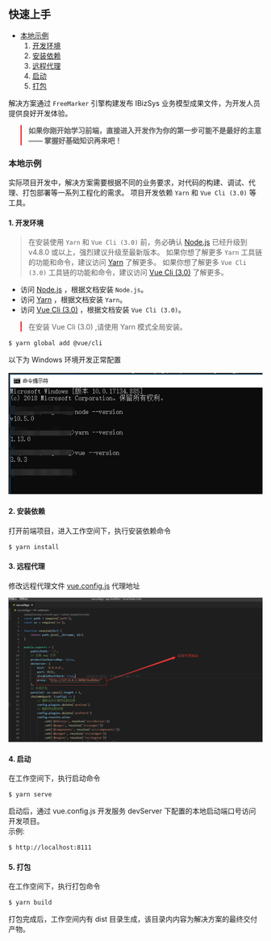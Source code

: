 ## 快速上手

* [本地示例](#本地示例)
    1. [开发环境](#1-开发环境)
    2. [安装依赖](#2-安装依赖)
    3. [远程代理](#3-远程代理)
    4. [启动](#4-启动)
    5. [打包](#5-打包)
    

解决方案通过 `FreeMarker` 引擎构建发布 IBizSys 业务模型成果文件，为开发人员提供良好开发体验。

<blockquote style="border-color: red;">
    <p>
        <strong>
            如果你刚开始学习前端，直接进入开发作为你的第一步可能不是最好的主意 —— 掌握好基础知识再来吧！
        </strong>
    </p>
</blockquote>


### 本地示例

实际项目开发中，解决方案需要根据不同的业务要求，对代码的构建、调试、代理、打包部署等一系列工程化的需求。
项目开发依赖 `Yarn` 和 `Vue Cli (3.0)` 等工具。

#### 1. 开发环境

> 在安装使用 `Yarn` 和 `Vue Cli (3.0)` 前，务必确认 [Node.js](https://nodejs.org) 已经升级到 v4.8.0 或以上，强烈建议升级至最新版本。
> 如果你想了解更多 `Yarn` 工具链的功能和命令，建议访问 [Yarn](https://yarnpkg.com) 了解更多。
> 如果你想了解更多 `Vue Cli (3.0)` 工具链的功能和命令，建议访问 [Vue Cli (3.0)](https://cli.vuejs.org/) 了解更多。

- 访问 [Node.js](https://nodejs.org) ，根据文档安装 `Node.js`。
- 访问 [Yarn](https://yarnpkg.com) ，根据文档安装 `Yarn`。
- 访问 [Vue Cli (3.0)](https://cli.vuejs.org/) ，根据文档安装 `Vue Cli (3.0)`。

<blockquote style="border-color: red;"><p>在安装 Vue Cli (3.0) ,请使用 Yarn 模式全局安装。</p></blockquote>

```bash
$ yarn global add @vue/cli
```

以下为 Windows 环境开发正常配置 
<br>
<br>
![开发环境信息](/imgs/getting-started/development.png)

#### 2. 安装依赖

打开前端项目，进入工作空间下，执行安装依赖命令

```bash
$ yarn install
```

#### 3. 远程代理

修改远程代理文件 [vue.config.js](http://172.16.180.229/wangxiang1/VUE_R6_FTL/blob/master/APP/vue.config.js.ftl) 代理地址

![远程代理地址](/imgs/getting-started/proxy.png)

#### 4. 启动

在工作空间下，执行启动命令

```bash
$ yarn serve
```

启动后，通过 vue.config.js 开发服务 devServer 下配置的本地启动端口号访问开发项目。<br>
示例: 

```bash
$ http://localhost:8111
```

#### 5. 打包

在工作空间下，执行打包命令

```bash
$ yarn build
```

打包完成后，工作空间内有 dist 目录生成，该目录内内容为解决方案的最终交付产物。

